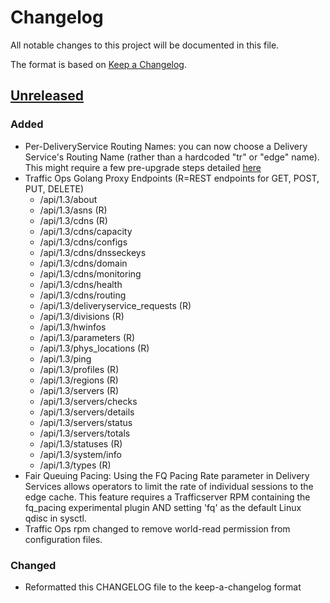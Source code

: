 # Changelog
All notable changes to this project will be documented in this file.

The format is based on [Keep a Changelog](http://keepachangelog.com/en/1.0.0/).

## [Unreleased]
### Added
- Per-DeliveryService Routing Names: you can now choose a Delivery Service's Routing Name (rather than a hardcoded "tr" or "edge" name). This might require a few pre-upgrade steps detailed [here](http://traffic-control-cdn.readthedocs.io/en/latest/admin/traffic_ops/migration_from_20_to_22.html#per-deliveryservice-routing-names)
- Traffic Ops Golang Proxy Endpoints (R=REST endpoints for GET, POST, PUT, DELETE)
  - /api/1.3/about
  - /api/1.3/asns (R)
  - /api/1.3/cdns (R)
  - /api/1.3/cdns/capacity
  - /api/1.3/cdns/configs
  - /api/1.3/cdns/dnsseckeys
  - /api/1.3/cdns/domain
  - /api/1.3/cdns/monitoring
  - /api/1.3/cdns/health
  - /api/1.3/cdns/routing
  - /api/1.3/deliveryservice_requests (R)
  - /api/1.3/divisions (R)
  - /api/1.3/hwinfos
  - /api/1.3/parameters (R)
  - /api/1.3/phys_locations (R)
  - /api/1.3/ping
  - /api/1.3/profiles (R)
  - /api/1.3/regions (R)
  - /api/1.3/servers (R)
  - /api/1.3/servers/checks
  - /api/1.3/servers/details
  - /api/1.3/servers/status
  - /api/1.3/servers/totals
  - /api/1.3/statuses (R)
  - /api/1.3/system/info
  - /api/1.3/types (R)
- Fair Queuing Pacing: Using the FQ Pacing Rate parameter in Delivery Services allows operators to limit the rate of individual sessions to the edge cache. This feature requires a Trafficserver RPM containing the fq_pacing experimental plugin AND setting 'fq' as the default Linux qdisc in sysctl. 
- Traffic Ops rpm changed to remove world-read permission from configuration files.

### Changed
- Reformatted this CHANGELOG file to the keep-a-changelog format

[Unreleased]: https://github.com/apache/incubator-trafficcontrol/compare/RELEASE-2.1.0...HEAD
